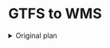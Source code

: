 # GTFS to WMS

<details><summary>Original plan</summary>
<pre>
Future idea:
 Objective: Tool to assist mapping transit lines in OSM
 Method: Provide custom public transit TMS overlay layer for JOSM
 User story:
  1) Select gtfs folder used for source
  2) Set up renderer/web service settings
  3) Access WMS or TMS tiles via OSM editor
  4) Tile contents can be modified in real time using UI
 Technical baseline:
  Using TMS of WGS84 is preferred due to better compatibility (with iD)
  Tool must have option to switch meaningless identifier to prevent issues
   caused by browser caching, when changing real-time config (switch lines)
  Former could be achieved by generating URLs, where portions is hash of arguments.
   E.g http://127.0.0.1:8080/3/4/2.png?hash=e3f7c6
 UI:
  Selection of lines is done with two parallel listboxes of transit lines
  Textbox with URL that can be copied and pasted to OSM editor

Files needed: routes, stops, and shapes.
</pre>
</details>